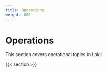 ```yaml
---
title: Operations
weight: 800
---
```


# Operations

This section covers operational topics in Loki:

{{< section >}}

